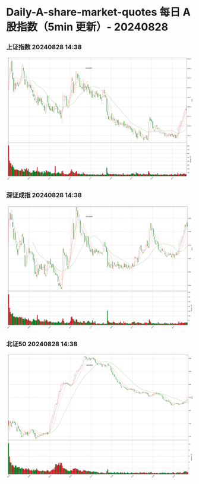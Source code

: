 
# Daily-A-share-market-quotes 每日 A 股指数（5min 更新）- 20240828

### 上证指数 20240828 14:38
![](./fig/2024/8/20240828-sh000001.png)

### 深证成指 20240828 14:38
![](./fig/2024/8/20240828-sz399001.png)

### 北证50 20240828 14:38
![](./fig/2024/8/20240828-bj899050.png)
